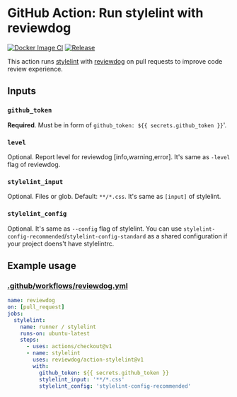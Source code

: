 # GitHub Action: Run stylelint with reviewdog

[![Docker Image CI](https://github.com/reviewdog/action-stylelint/workflows/Docker%20Image%20CI/badge.svg)](https://github.com/reviewdog/action-stylelint/actions)
[![Release](https://img.shields.io/github/release/reviewdog/action-stylelint.svg?maxAge=43200)](https://github.com/reviewdog/action-stylelint/releases)

This action runs [stylelint](https://github.com/stylelint/stylelint) with
[reviewdog](https://github.com/reviewdog/reviewdog) on pull requests to improve
code review experience.

## Inputs

### `github_token`

**Required**. Must be in form of `github_token: ${{ secrets.github_token }}`'.

### `level`

Optional. Report level for reviewdog [info,warning,error].
It's same as `-level` flag of reviewdog.

### `stylelint_input`

Optional. Files or glob. Default: `**/*.css`.
It's same as `[input]` of stylelint.

### `stylelint_config`

Optional. It's same as `--config` flag of stylelint.
You can use `stylelint-config-recommended`/`stylelint-config-standard` as a shared configuration
if your project doens't have stylelintrc.

## Example usage

### [.github/workflows/reviewdog.yml](.github/workflows/reviewdog.yml)

```yml
name: reviewdog
on: [pull_request]
jobs:
  stylelint:
    name: runner / stylelint
    runs-on: ubuntu-latest
    steps:
      - uses: actions/checkout@v1
      - name: stylelint
        uses: reviewdog/action-stylelint@v1
        with:
          github_token: ${{ secrets.github_token }}
          stylelint_input: '**/*.css'
          stylelint_config: 'stylelint-config-recommended'
```
